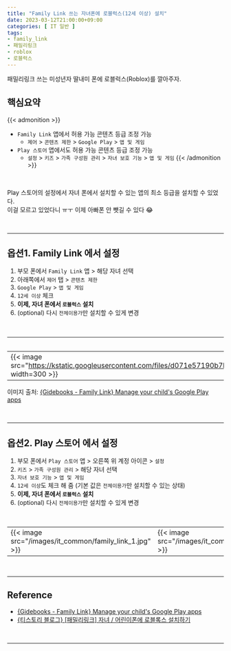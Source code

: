 ```yaml
---
title: "Family Link 쓰는 자녀폰에 로블럭스(12세 이상) 설치"
date: 2023-03-12T21:00:00+09:00
categories: [ IT 일반 ]
tags:
- family_link
- 패밀리링크
- roblox
- 로블럭스
---
```


패밀리링크 쓰는 미성년자 딸내미 폰에 로블럭스(Roblox)를 깔아주자.
<!--more-->

## 핵심요약

{{< admonition >}}
- `Family Link` 앱에서 허용 가능 콘텐츠 등급 조정 가능
  - `제어` > `콘텐츠 제한` > `Google Play` > `앱 및 게임`
- `Play 스토어` 앱에서도 허용 가능 콘텐츠 등급 조정 가능
  - `설정` > `키즈` > `가족 구성원 관리` > `자녀 보호 기능` > `앱 및 게임`
{{< /admonition >}}

<br/>

Play 스토어의 설정에서 자녀 폰에서 설치할 수 있는 앱의 최소 등급을 설치할 수 있었다.  
이걸 모르고 있었다니 ㅠㅜ 이제 아빠폰 안 뺏길 수 있다 😂

<br/>

---

## 옵션1. Family Link 에서 설정
1. 부모 폰에서 `Family Link` 앱 > 해당 자녀 선택
2. 아래쪽에서 `제어` 탭 > `콘텐츠 제한`
3. `Google Play` > `앱 및 게임`
4. `12세 이상` 체크
5. **이제, 자녀 폰에서 `로블럭스` 설치**
6. (optional) 다시 `전체이용가`만 설치할 수 있게 변경

<br/>

| 콘텐츠 제한 | Google Play | 앱 및 게임 |
| -- | -- | -- |
| {{< image src="https://kstatic.googleusercontent.com/files/d071e57190b7baacf9ee9450f95ad38dcea21a0d0a078205aee9abd4e4a4c14784f3f013a99c7873e89027b1ef51db68ac6118ffb7f22019eb1ccd25402fd96b" width=300 >}} | {{< image src="https://kstatic.googleusercontent.com/files/a3b068f3cf24390e0845faf02c3be90be8c37de70936f656dbe8631fd94a7a1f277a9108e0cded2de32b8929bbc94ebdbe8401a58cb73768a2287445adbc709a" width=300 >}} | {{< image src="https://kstatic.googleusercontent.com/files/3caf51c82abf2e64f096f112ced6bd4ebde422e38d80c0868fb4b34888456b85450034dedaf4e56aac83f7877cb537b3e8356b9bf2465a0b0336c3e7301d6fcf" width=300 >}} |

이미지 출처: [{Gidebooks - Family Link} Manage your child's Google Play apps](https://guidebooks.google.com/family-link/manage-apps/manage-google-play-apps?utm_source=hc_butterbar&utm_medium=hc&utm_campaign=familylink_guidebook)


<br/>

---


## 옵션2. Play 스토어 에서 설정

1. 부모 폰에서 `Play 스토어` 앱 > 오른쪽 위 계정 아이콘 > `설정`
2. `키즈` > `가족 구성원 관리` > 해당 자녀 선택
3. `자녀 보호 기능` > `앱 및 게임`
4. `12세 이상`도 체크 해 줌 (기본 값은 `전체이용가`만 설치할 수 있는 상태)  
5. **이제, 자녀 폰에서 `로블럭스` 설치**
6. (optional) 다시 `전체이용가`만 설치할 수 있게 변경

<br/>

| | |
| --- | --- |
| {{< image src="/images/it_common/family_link_1.jpg" >}} | {{< image src="/images/it_common/family_link_2.jpg" >}} |

<br/>

---

## Reference
- [{Gidebooks - Family Link} Manage your child's Google Play apps](https://guidebooks.google.com/family-link/manage-apps/manage-google-play-apps?utm_source=hc_butterbar&utm_medium=hc&utm_campaign=familylink_guidebook)
- [{티스토리 블로그} [패밀리링크] 자녀 / 어린이폰에 로블록스 설치하기](https://knowhowbank.tistory.com/209)


<br/>

---